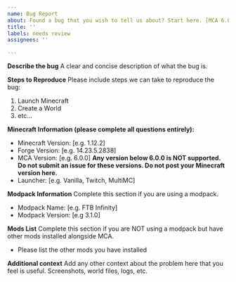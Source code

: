 ```yaml
---
name: Bug Report
about: Found a bug that you wish to tell us about? Start here. [MCA 6.0.0+ ONLY]
title: ''
labels: needs review
assignees: ''

---
```


**Describe the bug**
A clear and concise description of what the bug is.

**Steps to Reproduce**
Please include steps we can take to reproduce the bug:
1. Launch Minecraft
2. Create a World
3. etc...

**Minecraft Information (please complete all questions entirely):**
 - Minecraft Version: [e.g. 1.12.2]
 - Forge Version: [e.g. 14.23.5.2838]
 - MCA Version: [e.g. 6.0.0] **Any version below 6.0.0 is NOT supported. Do not submit an issue for these versions. Do not post your Minecraft version here.**
 - Launcher: [e.g. Vanilla, Twitch, MultiMC]

**Modpack Information**
Complete this section if you are using a modpack.
 - Modpack Name: [e.g. FTB Infinity]
 - Modpack Version: [e.g 3.1.0]

**Mods List**
Complete this section if you are NOT using a modpack but have other mods installed alongside MCA.
 - Please list the other mods you have installed

**Additional context**
Add any other context about the problem here that you feel is useful. Screenshots, world files, logs, etc.
